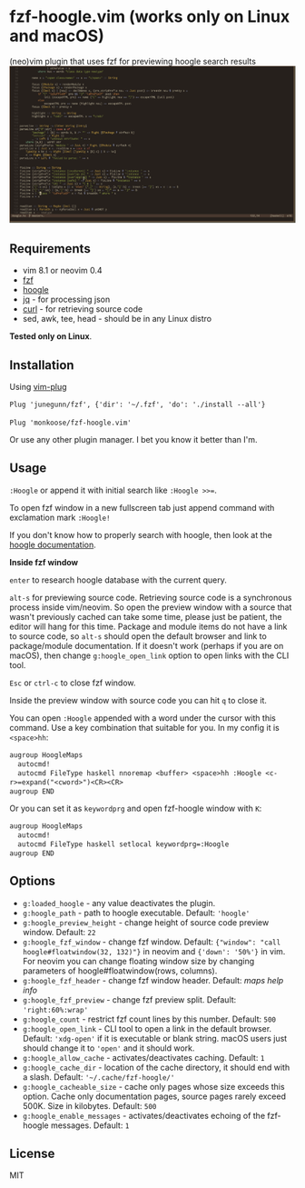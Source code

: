# fzf-hoogle.vim (works only on Linux and macOS)

(neo)vim plugin that uses fzf for previewing hoogle search results
![fzf-hoogle.vim in action](https://github.com/monkoose/fzf-hoogle-images/blob/master/fzf-hoogle-action.gif?raw=true)

## Requirements

 - vim 8.1 or neovim 0.4
 - [fzf](https://github.com/junegunn/fzf)
 - [hoogle](https://github.com/ndmitchell/hoogle)
 - [jq](https://github.com/stedolan/jq) - for processing json
 - [curl](https://github.com/curl/curl) - for retrieving source code
 - sed, awk, tee, head - should be in any Linux distro
 
**Tested only on Linux**.

## Installation

Using [vim-plug](https://github.com/junegunn/vim-plug)
```
Plug 'junegunn/fzf', {'dir': '~/.fzf', 'do': './install --all'}

Plug 'monkoose/fzf-hoogle.vim'
```
Or use any other plugin manager. I bet you know it better than I'm.

## Usage

`:Hoogle` or append it with initial search like `:Hoogle >>=`.

To open fzf window in a new fullscreen tab just append command with exclamation mark `:Hoogle!`

If you don't know how to properly search with hoogle, then look at the [hoogle documentation](https://github.com/ndmitchell/hoogle#searches).

**Inside fzf window**

`enter` to research hoogle database with the current query.

`alt-s` for previewing source code. Retrieving source code is a synchronous process inside
vim/neovim. So open the preview window with a source that wasn't previously cached can take some time,
please just be patient, the editor will hang for this time.
Package and module items do not have a link to source code, so `alt-s` should open the default browser
and link to package/module documentation. If it doesn't work (perhaps if you are on macOS), then
change `g:hoogle_open_link` option to open links with the CLI tool.

`Esc` or `ctrl-c` to close fzf window.


Inside the preview window with source code you can hit `q` to close it.

You can open `:Hoogle` appended with a word under the cursor with this command. Use a key combination that
suitable for you. In my config it is `<space>hh`:
```
augroup HoogleMaps
  autocmd!
  autocmd FileType haskell nnoremap <buffer> <space>hh :Hoogle <c-r>=expand("<cword>")<CR><CR>
augroup END
```
Or you can set it as `keywordprg` and open fzf-hoogle window with `K`:
```
augroup HoogleMaps
  autocmd!
  autocmd FileType haskell setlocal keywordprg=:Hoogle
augroup END
```

## Options

 - `g:loaded_hoogle` - any value deactivates the plugin.
 - `g:hoogle_path` - path to hoogle executable. Default: `'hoogle'`
 - `g:hoogle_preview_height` - change height of source code preview window. Default: `22`
 - `g:hoogle_fzf_window` - change fzf window. Default: `{"window": "call hoogle#floatwindow(32, 132)"}`
   in neovim and `{'down': '50%'}` in vim. For neovim you can change floating window size by
   changing parameters of hoogle#floatwindow(rows, columns).
 - `g:hoogle_fzf_header` - change fzf window header. Default: *maps help info*
 - `g:hoogle_fzf_preview` - change fzf preview split. Default: `'right:60%:wrap'`
 - `g:hoogle_count` - restrict fzf count lines by this number. Default: `500`
 - `g:hoogle_open_link` - CLI tool to open a link in the default browser. Default: `'xdg-open'` if
   it is executable or blank string. macOS users just should change it to `'open'` and it should work.
 - `g:hoogle_allow_cache` - activates/deactivates caching. Default: `1`
 - `g:hoogle_cache_dir` - location of the cache directory, it should end with a slash. Default: `'~/.cache/fzf-hoogle/'`
 - `g:hoogle_cacheable_size` - cache only pages whose size exceeds this option. Cache only
   documentation pages, source pages rarely exceed 500K. Size in kilobytes. Default: `500`
 - `g:hoogle_enable_messages` - activates/deactivates echoing of the fzf-hoogle messages. Default: `1`

## License
MIT
